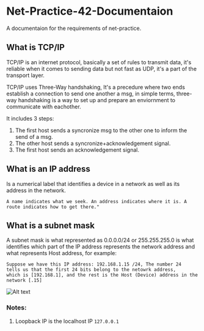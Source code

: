 # Net-Practice-42-Documentaion
A documentaion for the requirements of net-practice.

## What is TCP/IP
TCP/IP is an internet protocol, basically a set of rules to transmit data, it's reliable when it comes to sending data but not fast as UDP, it's a part of the transport layer.

TCP/IP uses Three-Way handshaking, It's a precedure where two ends establish a connection to send one another a msg, in simple terms, three-way handshaking is a way to set up and prepare an enviornment to communicate with eachother.

It includes 3 steps:
1. The first host sends a syncronize msg to the other one to inform the send of a msg.
1. The other host sends a syncronize+acknowledgement signal.
1. The first host sends an acknowledgement signal.

## What is an IP address
Is a numerical label that identifies a device in a network as well as its address in the network.
```
A name indicates what we seek. An address indicates where it is. A route indicates how to get there."
```

## What is a subnet mask
A subnet mask is what represented as 0.0.0.0/24 or 255.255.255.0
is what identifies which part of the IP address represents the network address and what represents Host address, for example:
```
Suppose we have this IP address: 192.168.1.15 /24, The number 24
tells us that the first 24 bits belong to the netowrk address,
which is [192.168.1], and the rest is the Host (Device) address in the network [.15]
```
![Alt text](https://cdn-fainj.nitrocdn.com/HMhNvtGdkXCThiYKondeUNdKlFRQtHkp/assets/images/optimized/rev-50e11d1/www.auvik.com/wp-content/uploads/2024/05/AVK-2024-Subnet-Mask-Blog-Graphics_Graph-2-1024x392.jpg)

### Notes:
1. Loopback IP is the localhost IP `127.0.0.1`


